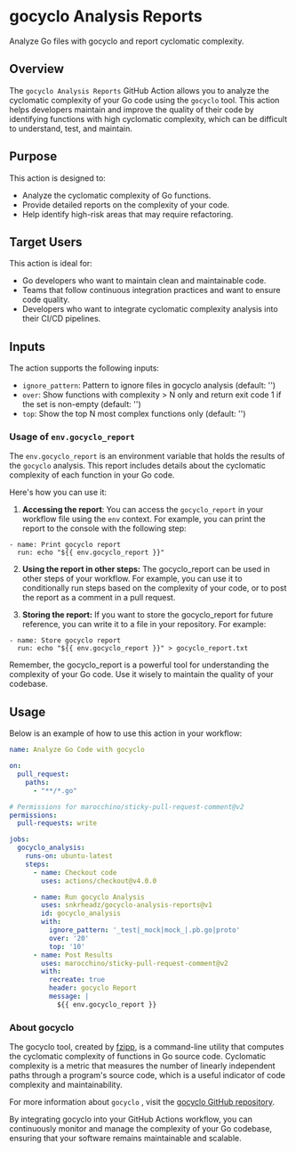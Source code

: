 # gocyclo Analysis Reports

Analyze Go files with gocyclo and report cyclomatic complexity.

## Overview

The `gocyclo Analysis Reports` GitHub Action allows you to analyze the cyclomatic complexity of your Go code using the `gocyclo` tool. This action helps developers maintain and improve the quality of their code by identifying functions with high cyclomatic complexity, which can be difficult to understand, test, and maintain.

## Purpose

This action is designed to:
- Analyze the cyclomatic complexity of Go functions.
- Provide detailed reports on the complexity of your code.
- Help identify high-risk areas that may require refactoring.

## Target Users

This action is ideal for:
- Go developers who want to maintain clean and maintainable code.
- Teams that follow continuous integration practices and want to ensure code quality.
- Developers who want to integrate cyclomatic complexity analysis into their CI/CD pipelines.

## Inputs

The action supports the following inputs:

- `ignore_pattern`: Pattern to ignore files in gocyclo analysis (default: '')
- `over`: Show functions with complexity > N only and return exit code 1 if the set is non-empty (default: '')
- `top`: Show the top N most complex functions only (default: '')

### Usage of `env.gocyclo_report`

The `env.gocyclo_report` is an environment variable that holds the results of the `gocyclo` analysis. This report includes details about the cyclomatic complexity of each function in your Go code.

Here's how you can use it:

1. **Accessing the report**: You can access the `gocyclo_report` in your workflow file using the `env` context. For example, you can print the report to the console with the following step:

```github-actions-workflow
- name: Print gocyclo report
  run: echo "${{ env.gocyclo_report }}"
```

2. **Using the report in other steps:** The gocyclo_report can be used in other steps of your workflow. For example, you can use it to conditionally run steps based on the complexity of your code, or to post the report as a comment in a pull request.

3. **Storing the report:** If you want to store the gocyclo_report for future reference, you can write it to a file in your repository. For example:

```github-actions-workflow
- name: Store gocyclo report
  run: echo "${{ env.gocyclo_report }}" > gocyclo_report.txt
```

Remember, the gocyclo_report is a powerful tool for understanding the complexity of your Go code. Use it wisely to maintain the quality of your codebase.

## Usage

Below is an example of how to use this action in your workflow:

```yaml
name: Analyze Go Code with gocyclo

on:
  pull_request:
    paths:
      - "**/*.go"

# Permissions for marocchino/sticky-pull-request-comment@v2
permissions:
  pull-requests: write

jobs:
  gocyclo_analysis:
    runs-on: ubuntu-latest
    steps:
      - name: Checkout code
        uses: actions/checkout@v4.0.0

      - name: Run gocyclo Analysis
        uses: snkrheadz/gocyclo-analysis-reports@v1
        id: gocyclo_analysis
        with:
          ignore_pattern: '_test|_mock|mock_|.pb.go|proto'
          over: '20'
          top: '10'
      - name: Post Results
        uses: marocchino/sticky-pull-request-comment@v2
        with:
          recreate: true
          header: gocyclo Report
          message: |
            ${{ env.gocyclo_report }}
```

### About gocyclo

The gocyclo tool, created by [fzipp](https://github.com/fzipp), is a command-line utility that computes the cyclomatic complexity of functions in Go source code. Cyclomatic complexity is a metric that measures the number of linearly independent paths through a program's source code, which is a useful indicator of code complexity and maintainability.

For more information about `gocyclo` , visit the [gocyclo GitHub repository](https://github.com/fzipp/gocyclo).

By integrating gocyclo into your GitHub Actions workflow, you can continuously monitor and manage the complexity of your Go codebase, ensuring that your software remains maintainable and scalable.
